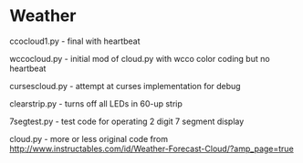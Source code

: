 # Weather

ccocloud1.py - final with heartbeat

wccocloud.py - initial mod of cloud.py with wcco color coding but no heartbeat

cursescloud.py - attempt at curses implementation for debug

clearstrip.py - turns off all LEDs in 60-up strip

7segtest.py - test code for operating 2 digit 7 segment display

cloud.py - more or less original code from http://www.instructables.com/id/Weather-Forecast-Cloud/?amp_page=true
